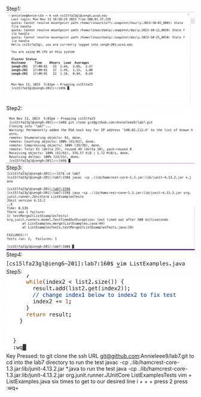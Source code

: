 Step1:
![Image](step1.png)
Step2:
![Image](step2.png)
Step3:
![Image](step3.png)
Step4:
![Image](step4.png)
Step5:
![Image](step5.png)
Key Pressed:
<up><up><up><up> to git clone the ssh URL  git@github.com:Annieleee9/lab7.git
<up><up><up> to cd into the lab7 directory
<up><up> to run the test javac -cp .:lib/hamcrest-core-1.3.jar:lib/junit-4.13.2.jar *.java
<up> to run the test java -cp .:lib/hamcrest-core-1.3.jar:lib/junit-4.13.2.jar org.junit.runner.JUnitCore ListExamplesTests
vim <space> + ListExamples.java
<up> six times to get to our desired line
i + <right> + <backspace> + press 2
press <esc>
:wq+ <Enter>
